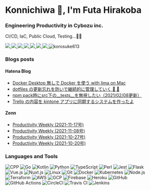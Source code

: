 <h1>Konnichiwa 👋, I'm Futa Hirakoba</h1>
<h3>Engineering Productivity in Cybozu inc.</h3>

CI/CD, IaC, Public Cloud, Testing...👷🏽

<a href="https://korosuke613.github.io" target="_blank" rel="noopener">
  <img src="https://img.shields.io/badge/-Homepage-134343?style=flat&amp">
</a>
<a href="https://korosuke613.hatenablog.com" target="_blank" rel="noopener">
  <img src="https://img.shields.io/badge/-Blog-9F55FF?style=flat&amp;logo=blogger&amp;logoColor=white">
</a>
<a href="https://zenn.dev/korosuke613" target="_blank" rel="noopener">
  <img src="https://img.shields.io/badge/-Zenn-3EA8FF?style=flat&logo=zenn&logoColor=white">
</a>
<a href="http://qiita.com/Shitimi_613" target="_blank" rel="noopener">
  <img src="https://img.shields.io/badge/-Qiita-55C500?style=flat&amp;logo=qiita&amp;logoColor=white">
</a>
<a href="https://twitter.com/Shitimi_613" target="_blank" rel="noopener">
  <img src="https://img.shields.io/badge/-Twitter-1DA1F2?style=flat&amp;logo=twitter&amp;logoColor=white">
</a>
<a href="https://www.facebook.com/futa.hirakoba.5" target="_blank" rel="noopener">
  <img src="https://img.shields.io/badge/-Facebook-1877F2?style=flat&amp;logo=facebook&amp;logoColor=white">
</a>
<a href="https://www.instagram.com/kwlv613/" target="_blank" rel="noopener">
  <img src="https://img.shields.io/badge/-Instagram-E4405F?style=flat&amp;logo=instagram&amp;logoColor=white">
</a><img src="https://komarev.com/ghpvc/?username=korosuke613&label=Profile%20views&color=0e75b6&style=flat" alt="korosuke613" /> </p>


<h3>Blogs posts</h3>

<h4>Hatena Blog</h4>

<!-- HATENA-POST-LIST:START -->
- [Docker Desktop 無しで Docker を使う with lima on Mac](https://korosuke613.hatenablog.com/entry/2021/09/18/docker-on-lima?utm_source=feed)
- [dotfiles の更新忘れを防いで継続的に管理していく 🔧 💪](https://korosuke613.hatenablog.com/entry/2021/05/23/mydotfiles?utm_source=feed)
- [npm pack時にsrc下の__tests__を無視したい（2021/02/08更新）](https://korosuke613.hatenablog.com/entry/2021/02/08/npm_pack_ignore_tests?utm_source=feed)
- [Trello の内容を kintone アプリに同期するシステムを作ったよ](https://korosuke613.hatenablog.com/entry/2020/12/10/trekin-about?utm_source=feed)
<!-- HATENA-POST-LIST:END -->

<h4>Zenn</h4>

<!-- ZENN-POST-LIST:START -->
- [Productivity Weekly &lpar;2021-11-17号&rpar;](https://zenn.dev/korosuke613/articles/productivity-weekly-20211117)
- [Productivity Weekly &lpar;2021-11-08号&rpar;](https://zenn.dev/korosuke613/articles/productivity-weekly-20211108)
- [Productivity Weekly &lpar;2021-10-27号&rpar;](https://zenn.dev/korosuke613/articles/productivity-weekly-20211027)
- [Productivity Weekly &lpar;2021-10-20号&rpar;](https://zenn.dev/korosuke613/articles/productivity-weekly-20211020)
<!-- ZENN-POST-LIST:END -->


<h3>Languages and Tools</h3>

![ CPP](https://img.shields.io/static/v1?label=&message=C%2B%2B&color=00599C&style=flat&logo=c%2B%2B)
![ Go](https://img.shields.io/static/v1?label=&message=Go&color=00ADD8&style=flat&logo=go&logoColor=white)
![ Kotlin](https://img.shields.io/static/v1?label=&message=Kotlin&color=0095D5&style=flat&logo=kotlin&logoColor=white) 
![ Python](https://img.shields.io/static/v1?label=&message=Python&color=3776AB&style=flat&logo=python&logoColor=white)
![ TypeScript](https://img.shields.io/static/v1?label=&message=TypeScript&color=3178C6&style=flat&logo=typescript&logoColor=white) 
![ Perl](https://img.shields.io/static/v1?label=&message=Perl&color=39457E&style=flat&logo=perl&logoColor=white)
![ Jest](https://img.shields.io/static/v1?label=&message=Jest&color=C21325&style=flat&logo=jest&logoColor=white)
![ Flask](https://img.shields.io/static/v1?label=&message=Flask&color=000000&style=flat&logo=flask&logoColor=white)
![ Vue.js](https://img.shields.io/static/v1?label=&message=Vue.js&color=4FC08D&style=flat&logo=vue.js&logoColor=white)
![ Nuxt.js](https://img.shields.io/static/v1?label=&message=Nuxt.js&color=00C58E&style=flat&logo=nuxt.js&logoColor=white) 
![ Linux](https://img.shields.io/static/v1?label=&message=Linux&color=FCC624&style=flat&logo=linux&logoColor=black)
![ Git](https://img.shields.io/static/v1?label=&message=Git&color=F05032&style=flat&logo=git&logoColor=white) 
![ Docker](https://img.shields.io/static/v1?label=&message=Docker&color=2496ED&style=flat&logo=docker&logoColor=white) 
![ Kubernetes](https://img.shields.io/static/v1?label=&message=Kubernetes&color=326CE5&style=flat&logo=kubernetes&logoColor=white)
![ Node.js](https://img.shields.io/static/v1?label=&message=Node.js&color=339933&style=flat&logo=node.js&logoColor=white) 
![ Terraform](https://img.shields.io/static/v1?label=&message=Terraform&color=623CE4&style=flat&logo=terraform&logoColor=white)
![ AWS](https://img.shields.io/static/v1?label=&message=AWS&color=232F3E&style=flat&logo=Amazon%20AWS) 
![ GCP](https://img.shields.io/static/v1?label=&message=GCP&color=4285F4&style=flat&logo=google-cloud&logoColor=white) 
![ Firebase](https://img.shields.io/static/v1?label=&message=Firebase&color=FFCA28&style=flat&logo=firebase&logoColor=black) 
![ Heroku](https://img.shields.io/static/v1?label=&message=Heroku&color=430098&style=flat&logo=heroku&logoColor=white) 
![ GitHub](https://img.shields.io/static/v1?label=&message=GitHub&color=181717&style=flat&logo=github&logoColor=white)
![ GitHub Actions](https://img.shields.io/static/v1?label=&message=GitHub%20Actions&color=2088FF&style=flat&logo=github%20actions&logoColor=white) 
![ CircleCI](https://img.shields.io/static/v1?label=&message=CircleCI&color=343434&style=flat&logo=circleci) 
![ Travis CI](https://img.shields.io/static/v1?label=&message=Travis%20CI&color=3EAAAF&style=flat&logo=travis-ci&logoColor=white) 
![ Jenkins](https://img.shields.io/static/v1?label=&message=Jenkins&color=D24939&style=flat&logo=jenkins&logoColor=white) 

<!--
<div>

[![Top Langs](https://github-readme-stats.vercel.app/api/top-langs/?username=korosuke613&count_private=true&langs_count=10&layout=compact&hide=TeX,JavaScript,HTML,CSS,CMake,C%23,C,Makefile&theme=solarized-dark)](https://github.com/anuraghazra/github-readme-stats)  

<p><img src="http://github-readme-streak-stats.herokuapp.com?user=korosuke613&theme=solarized-darok&fire=AD8A2D&sideNums=AD8A2D" alt="korosuke613" /></p>

</div>
-->

<!-- <h4>Top 10 most used languages in the past year</h4>
using <a href="https://github.com/korosuke613/octlango" target="_blank" rel="noopener">korosuke613/octlango</a> -->

<!-- MOST_USED_LANGUAGES:START -->
<!-- |language|percentage(%)|size(byte)|
|---|---|---|
|TypeScript|96.14|52352239|
|TeX|1.55|842834|
|Swift|0.53|289907|
|Lua|0.35|192234|
|Java|0.30|160751|
|HCL|0.24|130111|
|JavaScript|0.17|90063|
|HTML|0.15|83119|
|Shell|0.14|75641|
|Go|0.13|71502| -->
<!-- MOST_USED_LANGUAGES:END -->
